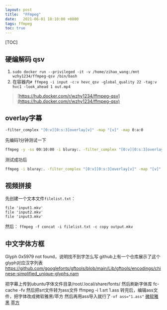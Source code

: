 ```yaml
---
layout: post
title:  "FFmpeg"
date:   2021-06-01 18:10:00 +0800
tags: ffmpeg
toc: true
---
```


[TOC]

## 硬编解码 qsv

1. `sudo docker run --privileged -it -v /home/zihao_wang:/mnt wzhy1234/ffmpeg-qsv /bin/bash`
2. 在容器内`# ffmpeg -i input -c:v hevc_qsv -global_quality 22 -tag:v hvc1 -look_ahead 1 out.mp4`

> [https://hub.docker.com/r/wzhy1234/ffmpeg-qsv](https://hub.docker.com/r/wzhy1234/ffmpeg-qsv)

## overlay字幕

```bash
-filter_complex "[0:v][0:s:3]overlay[v]" -map "[v]" -map 0:a:0
```
先编码1分钟测试一下
```bash
ffmpeg -y -ss 00:10:00 -i bluray:. -filter_complex "[0:v][0:s:3]overlay[v]" -map "[v]" -map 0:a:0 -c:a aac -b:a 256k -ac 2 -c:v libx264 -preset ultrafast  -t 00:01:00 /home/zihao_wang/test.mp4
```
测试成功后
```bash
ffmpeg -i bluray:. -filter_complex "[0:v][0:s:3]overlay[v]" -map "[v]" -map 0:a:0 -c:a aac -b:a 256k -ac 2 -c:v hevc_qsv -global_quality 22 -tag:v hvc1 -look_ahead 1 /mnt/out.mp4
```

## 视频拼接

先创建一个文本文件`filelist.txt`：
```
file 'input1.mkv'
file 'input2.mkv'
file 'input3.mkv'
```
然后：
`ffmpeg -f concat -i filelist.txt -c copy output.mkv`

## 中文字体方框

Glyph 0x5979 not found，说明找不到字怎么写
github上有一个仓库展示了这个glyph对应汉字列表
https://github.com/googlefonts/gftools/blob/main/Lib/gftools/encodings/chinese-simplified_unique-glyphs.nam

把字幕上传到ubuntu字体文件目录/root/.local/share/fonts/
然后刷新字体库 fc-cache -fv
然后把srt文件转为ass文件 ffmpeg -i 1.srt 1.ass
转完后，编辑ass文件，把字体改成微软雅黑/苹方
然后再用ass导入就行了`-vf ass="1.ass"`
[微软雅黑](/wryh.ttf)
[苹方](/PingFang.ttc)